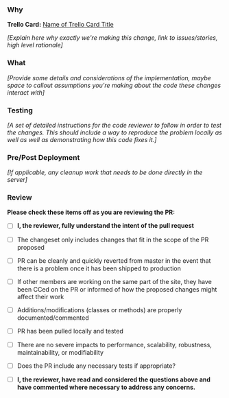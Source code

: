 ### Why

**Trello Card:** [Name of Trello Card Title](link/to/trello/card)

_[Explain here why exactly we're making this change, link to issues/stories, high level rationale]_

### What

_[Provide some details and considerations of the implementation, maybe space to callout assumptions you're making about the code these changes interact with]_

### Testing

_[A set of detailed instructions for the code reviewer to follow in order to test the 
changes. This should include a way to reproduce the problem locally as well as well 
as demonstrating how this code fixes it.]_

### Pre/Post Deployment

_[If applicable, any cleanup work that needs to be done directly in the server]_

### Review

**Please check these items off as you are reviewing the PR:**

- [ ] **I, the reviewer, fully understand the intent of the pull request**
- [ ] The changeset only includes changes that fit in the scope of the PR proposed
- [ ] PR can be cleanly and quickly reverted from master in the event that there is a problem once it has been shipped to production
- [ ] If other members are working on the same part of the site, they have been CCed on the PR or informed of how the proposed changes might affect their work
- [ ] Additions/modifications (classes or methods) are properly documented/commented
- [ ] PR has been pulled locally and tested
- [ ] There are no severe impacts to performance, scalability, robustness, maintainability, or modifiability
- [ ] Does the PR include any necessary tests if appropriate? 

- [ ] **I, the reviewer, have read and considered the questions above and have commented where necessary to address any concerns.**
